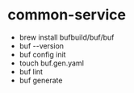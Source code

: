 # common-service
- brew install bufbuild/buf/buf
- buf --version
- buf config init
- touch buf.gen.yaml
- buf lint
- buf generate